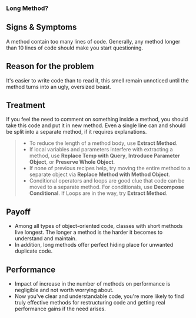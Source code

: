 ### Long Method?
 
## Signs & Symptoms
A method contain too many lines of code. Generally, any method longer than 10 lines of code should make you start questioning.

## Reason for the problem
It's easier to write code than to read it, this smell remain unnoticed until the method turns into an ugly, oversized beast.

## Treatment
If you feel the need to comment on something inside a method, you should take this code and put it in new method. Even a single line can and should be split into a separate method, if it requires explanations.
> * To reduce the length of a method body, use **Extract Method**.
> * If local variables and parameters interfere with extracting a method, use **Replace Temp with Query**, **Introduce Parameter Object**, or **Preserve Whole Object**.
> * If none of previous recipes help, try moving the entire method to a separate object via **Replace Method with Method Object**.
> * Conditional operators and loops are good clue that code can be moved to a separate method. For conditionals, use **Decompose Conditional**. If Loops are in the way, try **Extract Method**.


## Payoff
* Among all types of object-oriented code, classes with short methods live longest. The longer a method is the harder it becomes to understand and maintain.
* In addition, long methods offer perfect hiding place for unwanted duplicate code.

## Performance
* Impact of increase in the number of methods on performance is negligible and not worth worrying about.
* Now you've clear and understandable code, you're more likely to find truly effective methods for restructuring code and getting real performance gains if the need arises.